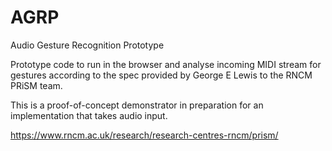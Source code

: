 # AGRP
Audio Gesture Recognition Prototype

Prototype code to run in the browser and analyse incoming MIDI stream for gestures according to the spec provided by
George E Lewis to the RNCM PRiSM team.

This is a proof-of-concept demonstrator in preparation for an implementation that takes audio input.

https://www.rncm.ac.uk/research/research-centres-rncm/prism/
